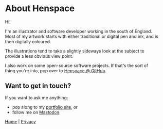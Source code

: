 # About Henspace

Hi!

I'm an illustrator and software developer working in the south of England. Most of my artwork starts with either traditional or digital pen and ink, and is then digitally coloured.

The illustrations tend to take a slightly sideways look at the subject to provide a less obvious view point.

I also work on some open-source software projects. If that's the sort of thing you're into, pop over to [Henspace @ GitHub](https://github.com/henspace).

## Want to get in touch?

If you want to ask me anything:

- pop along to my [portfolio site](https://sites.google.com/view/stevejbutler/home), or
- follow me on [Mastodon](https://sunny.garden/@henspace)

[Home](index.md) | [Privacy](privacy.md)
